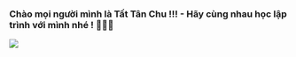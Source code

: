 ### Chào mọi người mình là Tất Tân Chu !!! - Hãy cùng nhau học lập trình với mình nhé ! 👋👋👋

<img
  align="center"
  src="https://github-readme-stats.vercel.app/api/?username=rebelchris&theme=dracula"
/>
<!--
**TatTanChu/TatTanChu** is a ✨ _special_ ✨ repository because its `README.md` (this file) appears on your GitHub profile.

Here are some ideas to get you started:

- 🔭 I’m currently working on ...
- 🌱 I’m currently learning ...
- 👯 I’m looking to collaborate on ...
- 🤔 I’m looking for help with ...
- 💬 Ask me about ...
- 📫 How to reach me: ...
- 😄 Pronouns: ...
- ⚡ Fun fact: ...
-->
